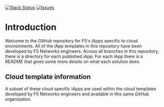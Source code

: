 [![Slack Status](https://f5cloudsolutions.herokuapp.com/badge.svg)](https://f5cloudsolutions.herokuapp.com)
[![Issues](https://img.shields.io/github/issues/f5networks/f5-cloud-iapps.svg)](https://github.com/f5networks/f5-cloud-iapps/issues)

# Introduction

Welcome to the GitHub repository for F5's iApps specific to cloud environments.  All of the iApp templates in this repository have been developed by F5 Networks engineers. Across all branches in this repository, there is a directory for each published iApp.  For each iApp there is a README that gives some more details on what each solution does.

## Cloud template information

A subset of these cloud specific iApps are used within the cloud templates developed by F5 Networks engineers and available in this same GitHub organization.
